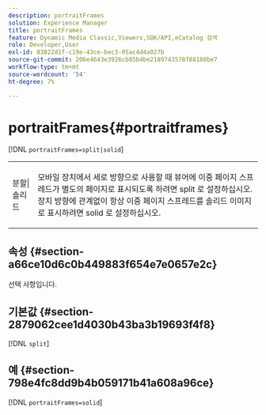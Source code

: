 ```yaml
---
description: portraitFrames
solution: Experience Manager
title: portraitFrames
feature: Dynamic Media Classic,Viewers,SDK/API,eCatalog 검색
role: Developer,User
exl-id: 83822d1f-c19e-43ce-bec3-05ac4d4a027b
source-git-commit: 206e4643e3926cb85b4be2189743578f88180be7
workflow-type: tm+mt
source-wordcount: '54'
ht-degree: 7%

---
```


# portraitFrames{#portraitframes}

[!DNL `portraitFrames=split|solid`]

<table id="table_1D425B7685D448459CD3FE8D683C813C"> 
 <tbody> 
  <tr> 
   <td colname="col1"> <p> <span class="codeph"> 분할|솔리드</span> </p> </td> 
   <td colname="col2"> <p>모바일 장치에서 세로 방향으로 사용할 때 뷰어에 이중 페이지 스프레드가 별도의 페이지로 표시되도록 하려면 <span class="codeph"> split</span> 로 설정하십시오. 장치 방향에 관계없이 항상 이중 페이지 스프레드를 솔리드 이미지로 표시하려면 <span class="codeph"> solid</span> 로 설정하십시오. </p> </td> 
  </tr> 
 </tbody> 
</table>

## 속성 {#section-a66ce10d6c0b449883f654e7e0657e2c}

선택 사항입니다.

## 기본값 {#section-2879062cee1d4030b43ba3b19693f4f8}

[!DNL `split`]

## 예 {#section-798e4fc8dd9b4b059171b41a608a96ce}

[!DNL `portraitFrames=solid`]
